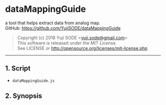 # dataMappingGuide
a tool that helps extract data from analog map.  
GitHub: https://github.com/YujiSODE/dataMappingGuide  
>Copyright (c) 2018 Yuji SODE \<yuji.sode@gmail.com\>  
>This software is released under the MIT License.  
>See LICENSE or http://opensource.org/licenses/mit-license.php
______
## 1. Script
- `dataMappingGuide.js`

## 2. Synopsis
